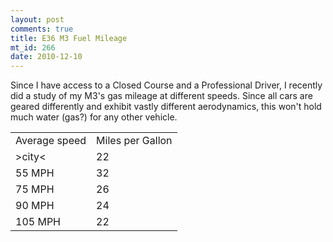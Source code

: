```yaml
--- 
layout: post
comments: true
title: E36 M3 Fuel Mileage
mt_id: 266
date: 2010-12-10
---
```

Since I have access to a Closed Course and a Professional Driver, I recently did a study of my M3's gas mileage at different speeds.  Since all cars are geared differently and exhibit vastly different aerodynamics, this won't hold much water (gas?) for any other vehicle.

<table>
    <tr>
        <td> Average speed </td>
        <td> Miles per Gallon </td>
    </tr>
    <tr>
        <td>&gt;city&lt;</td>
        <td>22</td>
    </tr>
    <tr>
        <td>55 MPH</td>
        <td>32</td>
    </tr>
    <tr>
        <td>75 MPH</td>
        <td>26</td>
    </tr>
    <tr>
        <td>90 MPH</td>
        <td>24</td>
    </tr>
    <tr>
        <td>105 MPH</td>
        <td>22</td>
    </tr>
</table>

 
